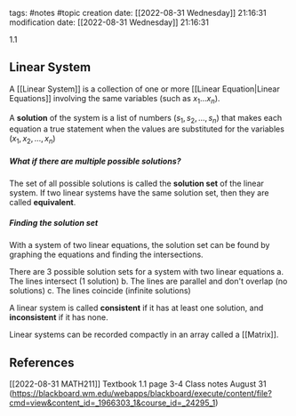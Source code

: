 tags: #notes #topic
creation date: [[2022-08-31 Wednesday]] 21:16:31
modification date: [[2022-08-31 Wednesday]] 21:16:31

1.1

## Linear System

A [[Linear System]] is a collection of one or more [[Linear Equation|Linear Equations]] involving the same variables (such as $x_1 ... x_n$).

A **solution** of the system is a list of numbers ($s_1, s_2, ... , s_n$) that makes each equation a true statement when the values are substituted for the variables ($x_1, x_2, ... , x_n$) 

##### What if there are multiple possible solutions?
The set of all possible solutions is called the **solution set** of the linear system.
If two linear systems have the same solution set, then they are called **equivalent**.

##### Finding the solution set
With a system of two linear equations, the solution set can be found by graphing the equations and finding the intersections.

There are 3 possible solution sets for a system with two linear equations
a. The lines intersect (1 solution)
b. The lines are parallel and don't overlap (no solutions)
c. The lines coincide (infinite solutions)

A linear system is called **consistent** if it has at least one solution, and **inconsistent** if it has none.

Linear systems can be recorded compactly in an array called a [[Matrix]].


## References
[[2022-08-31 MATH211]]
Textbook 1.1 page 3-4
Class notes August 31 (https://blackboard.wm.edu/webapps/blackboard/execute/content/file?cmd=view&content_id=_1966303_1&course_id=_24295_1)